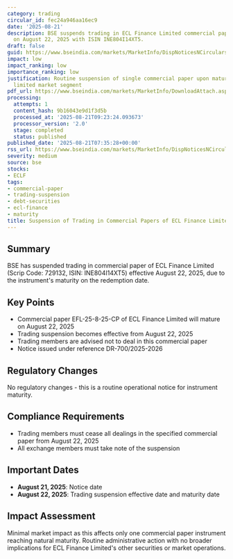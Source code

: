 ```yaml
---
category: trading
circular_id: fec24a946aa16ec9
date: '2025-08-21'
description: BSE suspends trading in ECL Finance Limited commercial paper maturing
  on August 22, 2025 with ISIN INE804I14XT5.
draft: false
guid: https://www.bseindia.com/markets/MarketInfo/DispNoticesNCirculars.aspx?Noticeid={AD596782-65AF-4D6F-9F4B-CD67E415D453}&noticeno=20250821-3&dt=08/21/2025&icount=3&totcount=10&flag=0
impact: low
impact_ranking: low
importance_ranking: low
justification: Routine suspension of single commercial paper upon maturity affects
  limited market segment
pdf_url: https://www.bseindia.com/markets/MarketInfo/DownloadAttach.aspx?id=20250821-3&attachedId=
processing:
  attempts: 1
  content_hash: 9b16043e9d1f3d5b
  processed_at: '2025-08-21T09:23:24.093673'
  processor_version: '2.0'
  stage: completed
  status: published
published_date: '2025-08-21T07:35:28+00:00'
rss_url: https://www.bseindia.com/markets/MarketInfo/DispNoticesNCirculars.aspx?Noticeid={AD596782-65AF-4D6F-9F4B-CD67E415D453}&noticeno=20250821-3&dt=08/21/2025&icount=3&totcount=10&flag=0
severity: medium
source: bse
stocks:
- ECLF
tags:
- commercial-paper
- trading-suspension
- debt-securities
- ecl-finance
- maturity
title: Suspension of Trading in Commercial Papers of ECL Finance Limited
---
```


## Summary

BSE has suspended trading in commercial paper of ECL Finance Limited (Scrip Code: 729132, ISIN: INE804I14XT5) effective August 22, 2025, due to the instrument's maturity on the redemption date.

## Key Points

- Commercial paper EFL-25-8-25-CP of ECL Finance Limited will mature on August 22, 2025
- Trading suspension becomes effective from August 22, 2025
- Trading members are advised not to deal in this commercial paper
- Notice issued under reference DR-700/2025-2026

## Regulatory Changes

No regulatory changes - this is a routine operational notice for instrument maturity.

## Compliance Requirements

- Trading members must cease all dealings in the specified commercial paper from August 22, 2025
- All exchange members must take note of the suspension

## Important Dates

- **August 21, 2025**: Notice date
- **August 22, 2025**: Trading suspension effective date and maturity date

## Impact Assessment

Minimal market impact as this affects only one commercial paper instrument reaching natural maturity. Routine administrative action with no broader implications for ECL Finance Limited's other securities or market operations.